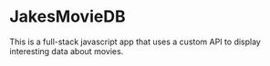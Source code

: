 # JakesMovieDB
This is a full-stack javascript app that uses a custom API to display interesting data about movies. 